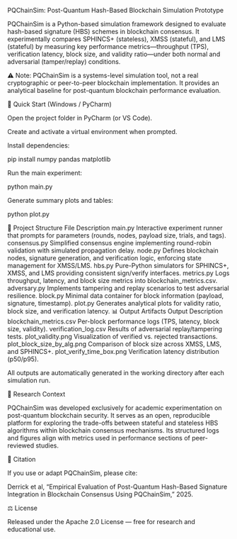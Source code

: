 PQChainSim: Post-Quantum Hash-Based Blockchain Simulation Prototype

PQChainSim is a Python-based simulation framework designed to evaluate hash-based signature (HBS) schemes in blockchain consensus.
It experimentally compares SPHINCS+ (stateless), XMSS (stateful), and LMS (stateful) by measuring key performance metrics—throughput (TPS), verification latency, block size, and validity ratio—under both normal and adversarial (tamper/replay) conditions.

⚠️ Note: PQChainSim is a systems-level simulation tool, not a real cryptographic or peer-to-peer blockchain implementation.
It provides an analytical baseline for post-quantum blockchain performance evaluation.

🚀 Quick Start (Windows / PyCharm)

Open the project folder in PyCharm (or VS Code).

Create and activate a virtual environment when prompted.

Install dependencies:

pip install numpy pandas matplotlib


Run the main experiment:

python main.py


Generate summary plots and tables:

python plot.py

📂 Project Structure
File	Description
main.py	Interactive experiment runner that prompts for parameters (rounds, nodes, payload size, trials, and tags).
consensus.py	Simplified consensus engine implementing round-robin validation with simulated propagation delay.
node.py	Defines blockchain nodes, signature generation, and verification logic, enforcing state management for XMSS/LMS.
hbs.py	Pure-Python simulators for SPHINCS+, XMSS, and LMS providing consistent sign/verify interfaces.
metrics.py	Logs throughput, latency, and block size metrics into blockchain_metrics.csv.
adversary.py	Implements tampering and replay scenarios to test adversarial resilience.
block.py	Minimal data container for block information (payload, signature, timestamp).
plot.py	Generates analytical plots for validity ratio, block size, and verification latency.
📊 Output Artifacts
Output	Description
blockchain_metrics.csv	Per-block performance logs (TPS, latency, block size, validity).
verification_log.csv	Results of adversarial replay/tampering tests.
plot_validity.png	Visualization of verified vs. rejected transactions.
plot_block_size_by_alg.png	Comparison of block size across XMSS, LMS, and SPHINCS+.
plot_verify_time_box.png	Verification latency distribution (p50/p95).

All outputs are automatically generated in the working directory after each simulation run.

🧠 Research Context

PQChainSim was developed exclusively for academic experimentation on post-quantum blockchain security.
It serves as an open, reproducible platform for exploring the trade-offs between stateful and stateless HBS algorithms within blockchain consensus mechanisms.
Its structured logs and figures align with metrics used in performance sections of peer-reviewed studies.

📜 Citation

If you use or adapt PQChainSim, please cite:

Derrick et al, “Empirical Evaluation of Post-Quantum Hash-Based Signature Integration in Blockchain Consensus Using PQChainSim,” 2025.

⚖️ License

Released under the Apache 2.0 License — free for research and educational use.
